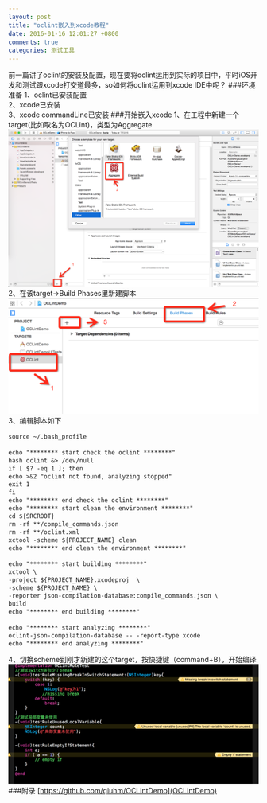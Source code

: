 ```yaml
---
layout: post
title: "oclint嵌入到xcode教程"
date: 2016-01-16 12:01:27 +0800
comments: true
categories: 测试工具
---
```

前一篇讲了oclint的安装及配置，现在要将oclint运用到实际的项目中，平时iOS开发和测试跟xcode打交道最多，so如何将oclint运用到xcode IDE中呢？
###环境准备
1、oclint已安装配置<br>
2、xcode已安装<br>
3、xcode commandLine已安装
###开始嵌入xcode
1、在工程中新建一个target(比如取名为OCLint)，类型为Aggregate<br>
![新建类型为Aggregate的target](https://raw.githubusercontent.com/qiuhm/Resource/master/blogpic/oclint/newTarget.png)<br>
2、在该target->Build Phases里新建脚本<br>
![新建script](https://raw.githubusercontent.com/qiuhm/Resource/master/blogpic/oclint/newPhase.png)<br>
3、编辑脚本如下<br>


```
source ~/.bash_profile

echo "******** start check the oclint ********"
hash oclint &> /dev/null
if [ $? -eq 1 ]; then
echo >&2 "oclint not found, analyzing stopped"
exit 1
fi
echo "******** end check the oclint ********"
echo "******** start clean the environment ********"
cd ${SRCROOT}
rm -rf **/compile_commands.json
rm -rf **/oclint.xml
xctool -scheme ${PROJECT_NAME} clean
echo "******** end clean the environment ********"

echo "******** start building ********"
xctool \
-project ${PROJECT_NAME}.xcodeproj  \
-scheme ${PROJECT_NAME} \
-reporter json-compilation-database:compile_commands.json \
build
echo "******** end building ********"

echo "******** start analyzing ********"
oclint-json-compilation-database -- -report-type xcode
echo "******** end analyzing ********"
```
4、切换scheme到刚才新建的这个target，按快捷键（command+B），开始编译<br>
![扫描出的警告](https://raw.githubusercontent.com/qiuhm/Resource/master/blogpic/oclint/warning.png)<br>
###附录
[https://github.com/qiuhm/OCLintDemo](OCLintDemo)


